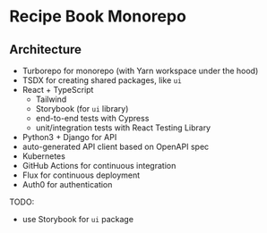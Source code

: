 # Recipe Book Monorepo

## Architecture
- Turborepo for monorepo (with Yarn workspace under the hood)
- TSDX for creating shared packages, like `ui`
- React + TypeScript
  - Tailwind
  - Storybook (for `ui` library)
  - end-to-end tests with Cypress
  - unit/integration tests with React Testing Library
- Python3 + Django for API
- auto-generated API client based on OpenAPI spec
- Kubernetes
- GitHub Actions for continuous integration
- Flux for continuous deployment
- Auth0 for authentication

TODO:
- use Storybook for `ui` package